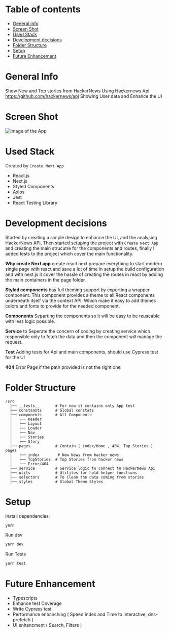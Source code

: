 # Table of contents
* [General info](#general-info)
* [Screen Shot](#screen-shot)
* [Used Stack](#used-stack)
* [Development decisions](#development-decisions)
* [Folder Structure](#folder-structure)
* [Setup](#setup)
* [Future Enhancement](#future-enhancement)

# General Info 

Show New and Top stories from HackerNews
Using Hackernews Api https://github.com/hackernews/api
Showing User data and Enhance the UI 

# Screen Shot

![Image of the App](https://i.ibb.co/tsf3s6G/Screen-Shot-2020-09-02-at-12-11-14-PM.png)


# Used Stack
Created by `Create Next App` 
  - React.js
  - Next.js
  - Styled Components
  - Axios
  - Jest
  - React Testing Library


# Development decisions

Started by creating a simple design to enhance the UI, and the analysing HackerNews API, Then started setuping the project with `Create Next App` and creating the main strucutre for the components and routes, finally I added tests to the project which cover the main functionality.

<b>Why create Next app</b>
create react next prepare everything to start modern single page with react 
and save a lot of time in setup the build configuration and with next.js it cover the hassle of creating the routes in react by adding the main containers in the page folder.

<b>Styled components</b>
has full theming support by exporting a <ThemeProvider> wrapper component. 
This component provides a theme to all React components underneath itself via the context API.
Which make it easy to add themes colors and fonts to provide for the needed component.

<b>Components</b>
Separting the components so it will be easy to be reuseable with less logic possible.

<b>Service</b>
to Seperate the concern of coding by creating service which responsible only to fetch the data and then the component will manage the request.

<b>Test</b>
Adding tests for Api and main components, should use Cypress test for the UI

<b>404</b>
Error Page if the path provided is not the right one


# Folder Structure 

```
/src
  ├── __tests__       # For now it contains only App test
  ├── constansts      # Global constats
  ├── components      # All Components 
  │   ├── Header
  │   ├── Layout
  │   ├── Loader
  │   ├── Nav
  │   ├── Stories
  │   ├── Story
  ├── pages           # Contain ( index/Home , 404, Top Stories ) pages
  │   ├── index        # New News from hacker news
  │   ├── TopStories  # Top Stories from hacker news 
  │   ├── Error/404
  ├── service         # Service logic to connect to HackerNews Api
  ├── utils           # Utilites for hold helper functions
  ├── selectors       # To Clean the data coming from stories
  ├── styles          # Global Theme Styles
```

# Setup

Install dependencies:

```sh
yarn
```


Run dev
```sh
yarn dev
```

Run Tests 

```sh
yarn test
```


# Future Enhancement

- Typescripts
- Enhance test Coverage 
- Write Cypress test
- Performance enhanching ( Speed Index and Time to Interactive, dns-prefetch )
- UI enhancment ( Search, Filters )
